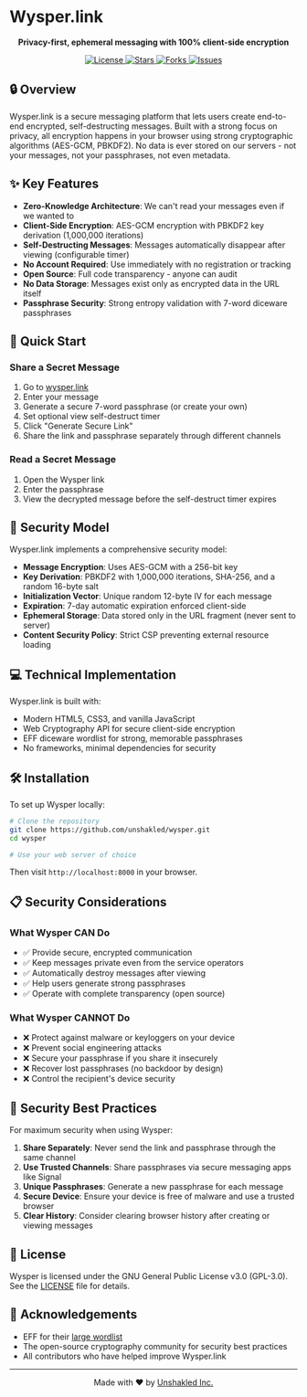 # Wysper.link

<p align="center">
  <strong>Privacy-first, ephemeral messaging with 100% client-side encryption</strong>
</p>

<p align="center">
  <a href="https://github.com/unshakled/wysper/blob/main/LICENSE">
    <img src="https://img.shields.io/github/license/unshakled/wysper" alt="License">
  </a>
  <a href="https://github.com/unshakled/wysper/stargazers">
    <img src="https://img.shields.io/github/stars/unshakled/wysper" alt="Stars">
  </a>
  <a href="https://github.com/unshakled/wysper/network/members">
    <img src="https://img.shields.io/github/forks/unshakled/wysper" alt="Forks">
  </a>
  <a href="https://github.com/unshakled/wysper/issues">
    <img src="https://img.shields.io/github/issues/unshakled/wysper" alt="Issues">
  </a>
</p>

## 🔒 Overview

Wysper.link is a secure messaging platform that lets users create end-to-end encrypted, self-destructing messages. Built with a strong focus on privacy, all encryption happens in your browser using strong cryptographic algorithms (AES-GCM, PBKDF2). No data is ever stored on our servers - not your messages, not your passphrases, not even metadata.

## ✨ Key Features

- **Zero-Knowledge Architecture**: We can't read your messages even if we wanted to
- **Client-Side Encryption**: AES-GCM encryption with PBKDF2 key derivation (1,000,000 iterations)
- **Self-Destructing Messages**: Messages automatically disappear after viewing (configurable timer)
- **No Account Required**: Use immediately with no registration or tracking
- **Open Source**: Full code transparency - anyone can audit
- **No Data Storage**: Messages exist only as encrypted data in the URL itself
- **Passphrase Security**: Strong entropy validation with 7-word diceware passphrases

## 🚀 Quick Start

### Share a Secret Message

1. Go to [wysper.link](https://wysper.link)
2. Enter your message
3. Generate a secure 7-word passphrase (or create your own)
4. Set optional view self-destruct timer
5. Click "Generate Secure Link"
6. Share the link and passphrase separately through different channels

### Read a Secret Message

1. Open the Wysper link
2. Enter the passphrase
3. View the decrypted message before the self-destruct timer expires

## 🔐 Security Model

Wysper.link implements a comprehensive security model:

- **Message Encryption**: Uses AES-GCM with a 256-bit key
- **Key Derivation**: PBKDF2 with 1,000,000 iterations, SHA-256, and a random 16-byte salt
- **Initialization Vector**: Unique random 12-byte IV for each message
- **Expiration**: 7-day automatic expiration enforced client-side
- **Ephemeral Storage**: Data stored only in the URL fragment (never sent to server)
- **Content Security Policy**: Strict CSP preventing external resource loading

## 💻 Technical Implementation

Wysper.link is built with:

- Modern HTML5, CSS3, and vanilla JavaScript
- Web Cryptography API for secure client-side encryption
- EFF diceware wordlist for strong, memorable passphrases
- No frameworks, minimal dependencies for security

## 🛠️ Installation

To set up Wysper locally:

```bash
# Clone the repository
git clone https://github.com/unshakled/wysper.git
cd wysper

# Use your web server of choice
```

Then visit `http://localhost:8000` in your browser.

## 📋 Security Considerations

### What Wysper CAN Do

- ✅ Provide secure, encrypted communication
- ✅ Keep messages private even from the service operators
- ✅ Automatically destroy messages after viewing
- ✅ Help users generate strong passphrases
- ✅ Operate with complete transparency (open source)

### What Wysper CANNOT Do

- ❌ Protect against malware or keyloggers on your device
- ❌ Prevent social engineering attacks
- ❌ Secure your passphrase if you share it insecurely
- ❌ Recover lost passphrases (no backdoor by design)
- ❌ Control the recipient's device security

## 🧠 Security Best Practices

For maximum security when using Wysper:

1. **Share Separately**: Never send the link and passphrase through the same channel
2. **Use Trusted Channels**: Share passphrases via secure messaging apps like Signal
3. **Unique Passphrases**: Generate a new passphrase for each message
4. **Secure Device**: Ensure your device is free of malware and use a trusted browser
5. **Clear History**: Consider clearing browser history after creating or viewing messages

## 📜 License

Wysper is licensed under the GNU General Public License v3.0 (GPL-3.0). See the [LICENSE](LICENSE) file for details.

## 🙏 Acknowledgements

- EFF for their [large wordlist](https://www.eff.org/files/2016/07/18/eff_large_wordlist.txt)
- The open-source cryptography community for security best practices
- All contributors who have helped improve Wysper.link

---

<p align="center">
  Made with ❤️ by <a href="https://unshakled.org">Unshakled Inc.</a>
</p>
